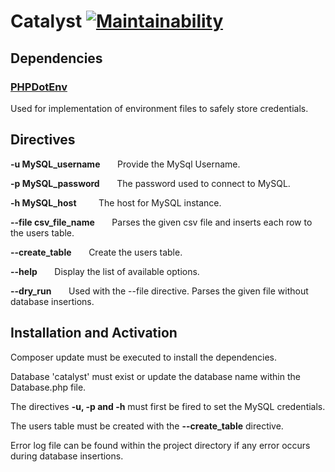 # Catalyst [![Maintainability](https://api.codeclimate.com/v1/badges/fc59ecf978df906c9065/maintainability)](https://codeclimate.com/github/gmrsagar/catalyst/maintainability)

## Dependencies

### [PHPDotEnv](https://github.com/vlucas/phpdotenv)
Used for implementation of environment files to safely store credentials.

## Directives

__-u MySQL_username__ &nbsp; &nbsp; &nbsp; Provide the MySql Username.

__-p MySQL_password__ &nbsp; &nbsp; &nbsp; The password used to connect to MySQL.

__-h MySQL_host__ &nbsp; &nbsp; &nbsp; &nbsp; The host for MySQL instance.

__--file csv_file_name__ &nbsp; &nbsp; &nbsp; Parses the given csv file and inserts each row to the users table.

__--create_table__ &nbsp; &nbsp; &nbsp; Create the users table.

__--help__ &nbsp; &nbsp; &nbsp; Display the list of available options.

__--dry_run__ &nbsp; &nbsp; &nbsp; Used with the --file directive. Parses the given file without database insertions.

## Installation and Activation

Composer update must be executed to install the dependencies.

Database 'catalyst' must exist or update the database name within the Database.php file.

The directives __-u, -p and -h__ must first be fired to set the MySQL credentials.

The users table must be created with the __--create_table__ directive.

Error log file can be found within the project directory if any error occurs during database insertions.

